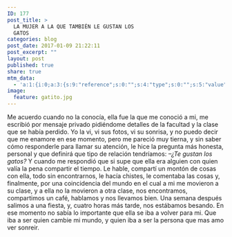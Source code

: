 ```yaml
---
ID: 177
post_title: >
  LA MUJER A LA QUE TAMBIÉN LE GUSTAN LOS
  GATOS
categories: blog
post_date: 2017-01-09 21:22:11
post_excerpt: ""
layout: post
published: true
share: true
mtm_data:
  - 'a:1:{i:0;a:3:{s:9:"reference";s:0:"";s:4:"type";s:0:"";s:5:"value";s:0:"";}}'
image:
  feature: gatito.jpg
---
```

Me acuerdo cuando no la conocía, ella fue la que me conoció a mi, me escribió por mensaje privado pidiéndome detalles de la facultad y la clase que se había perdido.
Yo la vi, vi sus fotos, vi su sonrisa, y no puedo decir que me enamore en ese momento, pero me pareció muy tierna, y sin saber cómo responderle para llamar su atención, le hice la pregunta más honesta, personal y que definirá que tipo de relación tendríamos:
<em>–¿Te gustan los gatos? </em>
Y cuando me respondió que si supe que ella era alguien con quien valía la pena compartir el tiempo.
Le hable, compartí un montón de cosas con ella, todo sin encontrarnos, le hacía chistes, le comentaba las cosas y, finalmente, por una coincidencia del mundo en el cual a mi me movieron a su clase, y a ella no la movieron a otra clase, nos encontramos, compartimos un café, hablamos y nos llevamos bien.
Una semana después salimos a una fiesta, y, cuatro horas más tarde, nos estábamos besando.
En ese momento no sabía lo importante que ella se iba a volver para mi. Que iba a ser quien cambie mi mundo, y quien iba a ser la persona que mas amo ver sonreir.